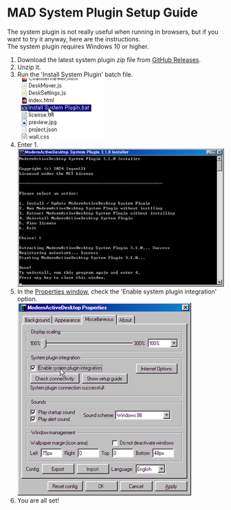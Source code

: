 # MAD System Plugin Setup Guide
The system plugin is not really useful when running in browsers, but if you want to try it anyway, here are the instructions.  
The system plugin requires Windows 10 or higher.
1. Download the latest system plugin zip file from <a href="https://github.com/Ingan121/ModernActiveDesktop/releases" target="_blank">GitHub Releases</a>.
2. Unzip it.
3. Run the 'Install System Plugin' batch file.  
![Step 4](images/sysplug2.png)
4. Enter 1.  
![Step 5](images/sysplug3.png)
5. In the [Properties window](javascript:madOpenConfig('misc')), check the 'Enable system plugin integration' option.  
![Step 6](images/sysplug4.png)
6. You are all set!